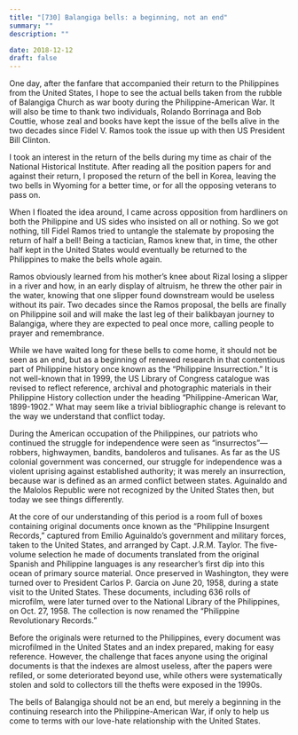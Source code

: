```yaml
---
title: "[730] Balangiga bells: a beginning, not an end"
summary: ""
description: ""

date: 2018-12-12
draft: false
---
```


One day, after the fanfare that accompanied their return to the Philippines from the United States, I hope to see the actual bells taken from the rubble of Balangiga Church as war booty during the Philippine-American War. It will also be time to thank two individuals, Rolando Borrinaga and Bob Couttie, whose zeal and books have kept the issue of the bells alive in the two decades since Fidel V. Ramos took the issue up with then US President Bill Clinton.

I took an interest in the return of the bells during my time as chair of the National Historical Institute. After reading all the position papers for and against their return, I proposed the return of the bell in Korea, leaving the two bells in Wyoming for a better time, or for all the opposing veterans to pass on.

When I floated the idea around, I came across opposition from hardliners on both the Philippine and US sides who insisted on all or nothing. So we got nothing, till Fidel Ramos tried to untangle the stalemate by proposing the return of half a bell! Being a tactician, Ramos knew that, in time, the other half kept in the United States would eventually be returned to the Philippines to make the bells whole again.

Ramos obviously learned from his mother’s knee about Rizal losing a slipper in a river and how, in an early display of altruism, he threw the other pair in the water, knowing that one slipper found downstream would be useless without its pair. Two decades since the Ramos proposal, the bells are finally on Philippine soil and will make the last leg of their balikbayan journey to Balangiga, where they are expected to peal once more, calling people to prayer and remembrance.

While we have waited long for these bells to come home, it should not be seen as an end, but as a beginning of renewed research in that contentious part of Philippine history once known as the “Philippine Insurrection.” It is not well-known that in 1999, the US Library of Congress catalogue was revised to reflect reference, archival and photographic materials in their Philippine History collection under the heading “Philippine-American War, 1899-1902.” What may seem like a trivial bibliographic change is relevant to the way we understand that conflict today.

During the American occupation of the Philippines, our patriots who continued the struggle for independence were seen as “insurrectos”—robbers, highwaymen, bandits, bandoleros and tulisanes. As far as the US colonial government was concerned, our struggle for independence was a violent uprising against established authority; it was merely an insurrection, because war is defined as an armed conflict between states. Aguinaldo and the Malolos Republic were not recognized by the United States then, but today we see things differently.

At the core of our understanding of this period is a room full of boxes containing original documents once known as the “Philippine Insurgent Records,” captured from Emilio Aguinaldo’s government and military forces, taken to the United States, and arranged by Capt. J.R.M. Taylor. The five-volume selection he made of documents translated from the original Spanish and Philippine languages is any researcher’s first dip into this ocean of primary source material. Once preserved in Washington, they were turned over to President Carlos P. Garcia on June 20, 1958, during a state visit to the United States. These documents, including 636 rolls of microfilm, were later turned over to the National Library of the Philippines, on Oct. 27, 1958. The collection is now renamed the “Philippine Revolutionary Records.”

Before the originals were returned to the Philippines, every document was microfilmed in the United States and an index prepared, making for easy reference. However, the challenge that faces anyone using the original documents is that the indexes are almost useless, after the papers were refiled, or some deteriorated beyond use, while others were systematically stolen and sold to collectors till the thefts were exposed in the 1990s.

The bells of Balangiga should not be an end, but merely a beginning in the continuing research into the Philippine-American War, if only to help us come to terms with our love-hate relationship with the United States.
